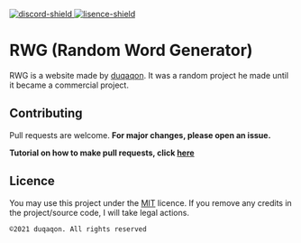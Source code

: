 [discord-invite]: https://twitter.com/RealDuqaqon
[lisence]: https://github.com/duqaqon/Random-Word-Generator/blob/main/LICENSE


[lisence-shield]: https://img.shields.io/github/license/duqaqon/webhook-notifier?color=%23999999&label=Lisence
[discord-shield]: https://img.shields.io/twitter/follow/RealDuqaqon?style=social


[ ![discord-shield][] ][discord-invite]
[ ![lisence-shield][] ][lisence]



# RWG (Random Word Generator)
RWG is a website made by [duqaqon](https://github.com/duqaqon). It was a random project he made until it became a commercial project. 

## Contributing
Pull requests are welcome. 
**For major changes, please open an issue.**

**Tutorial on how to make pull requests, click [here](https://github.com/DV8FromTheWorld/JDA/wiki/5%29-Contributing)**

## Licence
You may use this project under the [MIT](https://choosealicense.com/licenses/mit/) licence.
If you remove any credits in the project/source code, I will take legal actions.

``©2021 duqaqon. All rights reserved``
